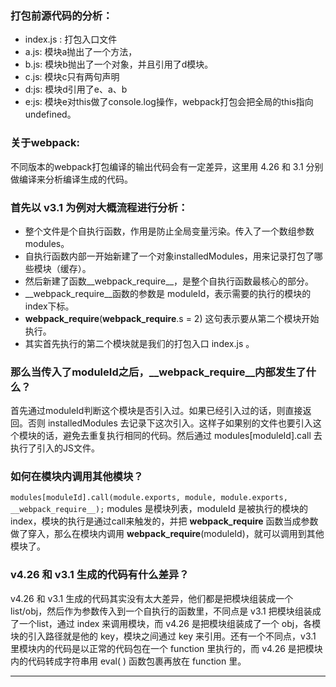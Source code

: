 ### 打包前源代码的分析：
* index.js :  打包入口文件
* a.js: 模块a抛出了一个方法，
* b.js: 模块b抛出了一个对象，并且引用了d模块。
* c.js: 模块c只有两句声明
* d:js: 模块d引用了e、a、b
* e:js: 模块e对this做了console.log操作，webpack打包会把全局的this指向undefined。


### 关于webpack:
不同版本的webpack打包编译的输出代码会有一定差异，这里用 4.26 和 3.1 分别做编译来分析编译生成的代码。


### 首先以 v3.1 为例对大概流程进行分析：
* 整个文件是个自执行函数，作用是防止全局变量污染。传入了一个数组参数modules。
* 自执行函数内部一开始新建了一个对象installedModules，用来记录打包了哪些模块（缓存）。
* 然后新建了函数__webpack_require__，是整个自执行函数最核心的部分。
* __webpack_require__函数的参数是 moduleId，表示需要的执行的模块的index下标。
* __webpack_require__(__webpack_require__.s = 2) 这句表示要从第二个模块开始执行。
* 其实首先执行的第二个模块就是我们的打包入口 index.js 。


### 那么当传入了moduleId之后，__webpack_require__内部发生了什么？
首先通过moduleId判断这个模块是否引入过。如果已经引入过的话，则直接返回。否则 installedModules 去记录下这次引入。这样子如果别的文件也要引入这个模块的话，避免去重复执行相同的代码。然后通过 modules[moduleId].call 去执行了引入的JS文件。


### 如何在模块内调用其他模块？
`modules[moduleId].call(module.exports, module, module.exports, __webpack_require__);`
modules 是模块列表，moduleId 是被执行的模块的index，模块的执行是通过call来触发的，并把 __webpack_require__ 函数当成参数做了穿入，那么在模块内调用 __webpack_require__(moduleId)，就可以调用到其他模块了。


### v4.26 和 v3.1 生成的代码有什么差异？
v4.26 和 v3.1 生成的代码其实没有太大差异，他们都是把模块组装成一个 list/obj，然后作为参数传入到一个自执行的函数里，不同点是 v3.1 把模块组装成了一个list，通过 index 来调用模块，而 v4.26 是把模块组装成了一个 obj，各模块的引入路径就是他的 key，模块之间通过 key 来引用。还有一个不同点，v3.1 里模块内的代码是以正常的代码包在一个 function 里执行的，而 v4.26 是把模块内的代码转成字符串用 eval( ) 函数包裹再放在 function 里。



---------